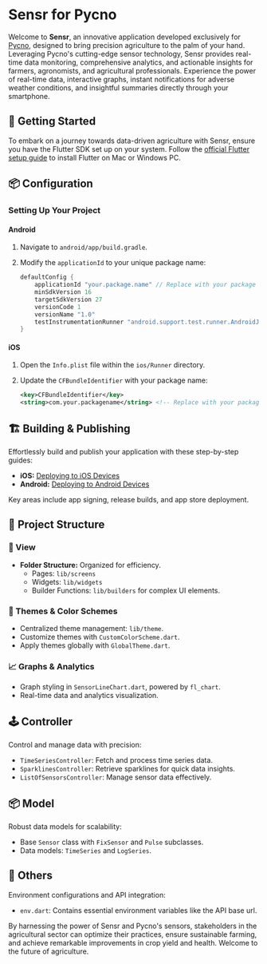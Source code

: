 # Sensr for Pycno

Welcome to **Sensr**, an innovative application developed exclusively for [Pycno](https://www.pycno.co), designed to bring precision agriculture to the palm of your hand. Leveraging Pycno's cutting-edge sensor technology, Sensr provides real-time data monitoring, comprehensive analytics, and actionable insights for farmers, agronomists, and agricultural professionals. Experience the power of real-time data, interactive graphs, instant notifications for adverse weather conditions, and insightful summaries directly through your smartphone.

## 🚀 Getting Started

To embark on a journey towards data-driven agriculture with Sensr, ensure you have the Flutter SDK set up on your system. Follow the [official Flutter setup guide](https://docs.flutter.dev/get-started/install) to install Flutter on Mac or Windows PC.

## 📦 Configuration

### Setting Up Your Project

#### Android

1. Navigate to `android/app/build.gradle`.
2. Modify the `applicationId` to your unique package name:

    ```gradle
    defaultConfig {
        applicationId "your.package.name" // Replace with your package name
        minSdkVersion 16
        targetSdkVersion 27
        versionCode 1
        versionName "1.0"
        testInstrumentationRunner "android.support.test.runner.AndroidJUnitRunner"
    }
    ```

#### iOS

1. Open the `Info.plist` file within the `ios/Runner` directory.
2. Update the `CFBundleIdentifier` with your package name:

    ```xml
    <key>CFBundleIdentifier</key>
    <string>com.your.packagename</string> <!-- Replace with your package name -->
    ```

## 🏗 Building & Publishing

Effortlessly build and publish your application with these step-by-step guides:

- **iOS:** [Deploying to iOS Devices](https://docs.flutter.dev/deployment/ios)
- **Android:** [Deploying to Android Devices](https://docs.flutter.dev/deployment/android#build-an-app-bundle)

Key areas include app signing, release builds, and app store deployment.

## 📂 Project Structure

### 🌟 View

- **Folder Structure:** Organized for efficiency.
  - Pages: `lib/screens`
  - Widgets: `lib/widgets`
  - Builder Functions: `lib/builders` for complex UI elements.

### 🎨 Themes & Color Schemes

- Centralized theme management: `lib/theme`.
- Customize themes with `CustomColorScheme.dart`.
- Apply themes globally with `GlobalTheme.dart`.

### 📈 Graphs & Analytics

- Graph styling in `SensorLineChart.dart`, powered by `fl_chart`.
- Real-time data and analytics visualization.

## 🕹 Controller

Control and manage data with precision:

- `TimeSeriesController`: Fetch and process time series data.
- `SparklinesController`: Retrieve sparklines for quick data insights.
- `ListOfSensorsController`: Manage sensor data effectively.

## 📦 Model

Robust data models for scalability:

- Base `Sensor` class with `FixSensor` and `Pulse` subclasses.
- Data models: `TimeSeries` and `LogSeries`.

## 🔧 Others

Environment configurations and API integration:

- `env.dart`: Contains essential environment variables like the API base url.

By harnessing the power of Sensr and Pycno's sensors, stakeholders in the agricultural sector can optimize their practices, ensure sustainable farming, and achieve remarkable improvements in crop yield and health. Welcome to the future of agriculture.
